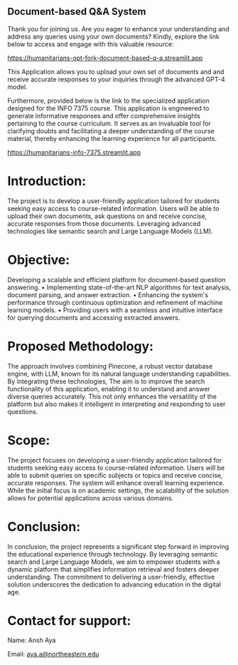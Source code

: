 ## Document-based Q&A System

Thank you for joining us. Are you eager to enhance your understanding and address any queries using your own documents? Kindly, explore the link below to access and engage with this valuable resource:

https://humanitarians-opt-fork-document-based-q-a.streamlit.app

This Application allows you to upload your own set of documents and and receive accurate responses to your inquiries through the advanced GPT-4 model.

Furthermore, provided below is the link to the specialized application designed for the INFO 7375 course. This application is engineered to generate informative responses and offer comprehensive insights pertaining to the course curriculum. It serves as an invaluable tool for clarifying doubts and facilitating a deeper understanding of the course material, thereby enhancing the learning experience for all participants.

https://humanitarians-info-7375.streamlit.app

# Introduction:

The project is to develop a user-friendly application tailored for students seeking easy access to course-related information. Users will be able to upload their own documents, ask questions on and receive concise, accurate responses from those documents. Leveraging advanced technologies like semantic search and Large Language Models (LLM).


# Objective:

Developing a scalable and efficient platform for document-based question answering. • Implementing state-of-the-art NLP algorithms for text analysis, document parsing, and answer extraction. • Enhancing the system's performance through continuous optimization and refinement of machine learning models. • Providing users with a seamless and intuitive interface for querying documents and accessing extracted answers.


# Proposed Methodology:

The approach involves combining Pinecone, a robust vector database engine, with LLM, known for its natural language understanding capabilities. By integrating these technologies, The aim is to improve the search functionality of this application, enabling it to understand and answer diverse queries accurately. This not only enhances the versatility of the platform but also makes it intelligent in interpreting and responding to user questions.


# Scope:

The project focuses on developing a user-friendly application tailored for students seeking easy access to course-related information. Users will be able to submit queries on specific subjects or topics and receive concise, accurate responses. The system will enhance overall learning experience. While the initial focus is on academic settings, the scalability of the solution allows for potential applications across various domains.


# Conclusion:

In conclusion, the project represents a significant step forward in improving the educational experience through technology. By leveraging semantic search and Large Language Models, we aim to empower students with a dynamic platform that simplifies information retrieval and fosters deeper understanding. The commitment to delivering a user-friendly, effective solution underscores the dedication to advancing education in the digital age.

# Contact for support:

Name: Ansh Aya

Email: aya.a@northeastern.edu






